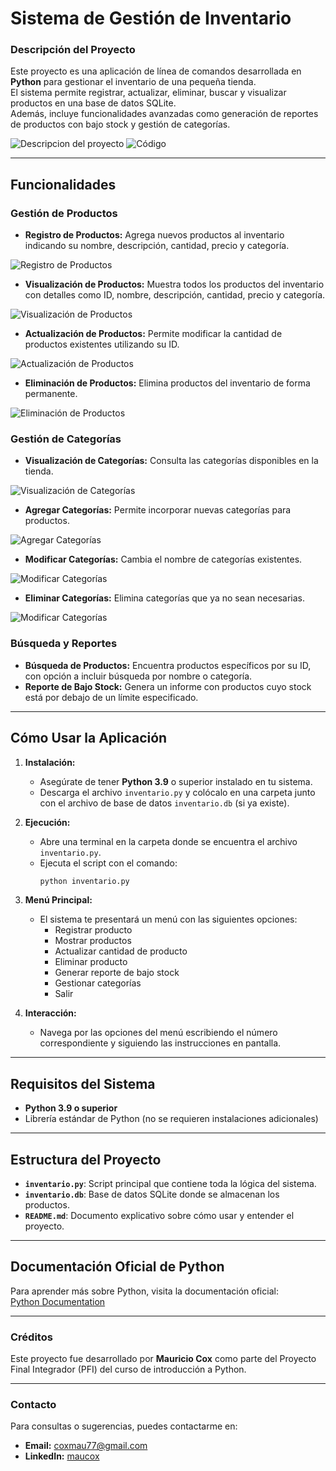 # **Sistema de Gestión de Inventario**

### **Descripción del Proyecto**

Este proyecto es una aplicación de línea de comandos desarrollada en **Python** para gestionar el inventario de una pequeña tienda.  
El sistema permite registrar, actualizar, eliminar, buscar y visualizar productos en una base de datos SQLite.  
Además, incluye funcionalidades avanzadas como generación de reportes de productos con bajo stock y gestión de categorías.

![Descripcion del proyecto](./img/Captura%20de%20pantalla%202024-12-17%20143642.png)
![Código](./img/Captura%20de%20pantalla%202024-12-17%20131431.png)

---

## **Funcionalidades**

### **Gestión de Productos**

- **Registro de Productos:** Agrega nuevos productos al inventario indicando su nombre, descripción, cantidad, precio y categoría.

![Registro de Productos](./img/Captura%20de%20pantalla%202024-12-17%20151154.png)

- **Visualización de Productos:** Muestra todos los productos del inventario con detalles como ID, nombre, descripción, cantidad, precio y categoría.

![Visualización de Productos](./img/Captura%20de%20pantalla%202024-12-17%20151725.png)

- **Actualización de Productos:** Permite modificar la cantidad de productos existentes utilizando su ID.

![Actualización de Productos](./img/Captura%20de%20pantalla%202024-12-17%20152154.png)

- **Eliminación de Productos:** Elimina productos del inventario de forma permanente.

![Eliminación de Productos](./img/Captura%20de%20pantalla%202024-12-17%20152646.png)

### **Gestión de Categorías**

- **Visualización de Categorías:** Consulta las categorías disponibles en la tienda.

![Visualización de Categorías](./img/Captura%20de%20pantalla%202024-12-17%20163557.png)

- **Agregar Categorías:** Permite incorporar nuevas categorías para productos.

![Agregar Categorías](./img/Captura%20de%20pantalla%202024-12-17%20163843.png)


- **Modificar Categorías:** Cambia el nombre de categorías existentes.

![Modificar Categorías](./img/Captura%20de%20pantalla%202024-12-17%20164244.png)

- **Eliminar Categorías:** Elimina categorías que ya no sean necesarias.

![Modificar Categorías](./img/Captura%20de%20pantalla%202024-12-17%20164516.png)

### **Búsqueda y Reportes**

- **Búsqueda de Productos:** Encuentra productos específicos por su ID, con opción a incluir búsqueda por nombre o categoría.
- **Reporte de Bajo Stock:** Genera un informe con productos cuyo stock está por debajo de un límite especificado.

---

## **Cómo Usar la Aplicación**

1. **Instalación:**

   - Asegúrate de tener **Python 3.9** o superior instalado en tu sistema.
   - Descarga el archivo `inventario.py` y colócalo en una carpeta junto con el archivo de base de datos `inventario.db` (si ya existe).

2. **Ejecución:**

   - Abre una terminal en la carpeta donde se encuentra el archivo `inventario.py`.
   - Ejecuta el script con el comando:
     ```bash
     python inventario.py
     ```

3. **Menú Principal:**

   - El sistema te presentará un menú con las siguientes opciones:
     - Registrar producto
     - Mostrar productos
     - Actualizar cantidad de producto
     - Eliminar producto
     - Generar reporte de bajo stock
     - Gestionar categorías
     - Salir

4. **Interacción:**
   - Navega por las opciones del menú escribiendo el número correspondiente y siguiendo las instrucciones en pantalla.

---

## **Requisitos del Sistema**

- **Python 3.9 o superior**
- Librería estándar de Python (no se requieren instalaciones adicionales)

---

## **Estructura del Proyecto**

- **`inventario.py`**: Script principal que contiene toda la lógica del sistema.
- **`inventario.db`**: Base de datos SQLite donde se almacenan los productos.
- **`README.md`**: Documento explicativo sobre cómo usar y entender el proyecto.

---

## **Documentación Oficial de Python**

Para aprender más sobre Python, visita la documentación oficial:  
[Python Documentation](https://docs.python.org/3/)

---

### **Créditos**

Este proyecto fue desarrollado por **Mauricio Cox** como parte del Proyecto Final Integrador (PFI) del curso de introducción a Python.

---

### **Contacto**

Para consultas o sugerencias, puedes contactarme en:

- **Email:** coxmau77@gmail.com
- **LinkedIn:** [maucox](https://www.linkedin.com/in/coxmau77/)
